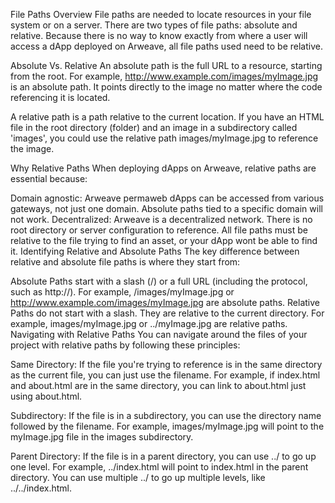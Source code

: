File Paths
Overview
File paths are needed to locate resources in your file system or on a server. There are two types of file paths: absolute and relative. Because there is no way to know exactly from where a user will access a dApp deployed on Arweave, all file paths used need to be relative.

Absolute Vs. Relative
An absolute path is the full URL to a resource, starting from the root. For example, http://www.example.com/images/myImage.jpg is an absolute path. It points directly to the image no matter where the code referencing it is located.

A relative path is a path relative to the current location. If you have an HTML file in the root directory (folder) and an image in a subdirectory called 'images', you could use the relative path images/myImage.jpg to reference the image.

Why Relative Paths
When deploying dApps on Arweave, relative paths are essential because:

Domain agnostic: Arweave permaweb dApps can be accessed from various gateways, not just one domain. Absolute paths tied to a specific domain will not work.
Decentralized: Arweave is a decentralized network. There is no root directory or server configuration to reference. All file paths must be relative to the file trying to find an asset, or your dApp wont be able to find it.
Identifying Relative and Absolute Paths
The key difference between relative and absolute file paths is where they start from:

Absolute Paths start with a slash (/) or a full URL (including the protocol, such as http://). For example, /images/myImage.jpg or http://www.example.com/images/myImage.jpg are absolute paths.
Relative Paths do not start with a slash. They are relative to the current directory. For example, images/myImage.jpg or ../myImage.jpg are relative paths.
Navigating with Relative Paths
You can navigate around the files of your project with relative paths by following these principles:

Same Directory: If the file you're trying to reference is in the same directory as the current file, you can just use the filename. For example, if index.html and about.html are in the same directory, you can link to about.html just using about.html.

Subdirectory: If the file is in a subdirectory, you can use the directory name followed by the filename. For example, images/myImage.jpg will point to the myImage.jpg file in the images subdirectory.

Parent Directory: If the file is in a parent directory, you can use ../ to go up one level. For example, ../index.html will point to index.html in the parent directory. You can use multiple ../ to go up multiple levels, like ../../index.html.
